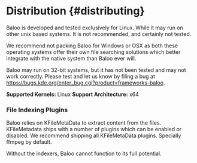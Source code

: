 # Distribution {#distributing}

Baloo is developed and tested exclusively for Linux. While it may run on other
unix based systems. It is not recommended, and certainly not tested.

We recommend not packing Baloo for Windows or OSX as both these operating
systems offer their own file searching solutions which better integrate with
the native system than Baloo ever will.

Baloo may run on 32-bit systems, but it has not been tested and may not work
correctly. Please test and let us know by filing a bug at https://bugs.kde.org/enter_bug.cgi?product=frameworks-baloo.

**Supported Kernels:** Linux
**Support Architecture:** x64

### File Indexing Plugins

Baloo relies on KFileMetaData to extract content from the files. KFileMetadata
ships with a number of plugins which can be enabled or disabled. We recommend
shipping all KFileMetaData plugins. Specially ffmpeg by default.

Without the indexers, Baloo cannot function to its full potential.
